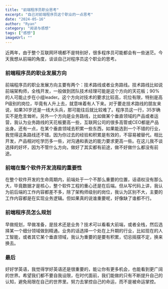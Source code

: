 ```yaml
---
title: "前端程序员职业思考"
excerpt: "自己对前端程序员这个职业的一点思考"
date: "2024-05-16"
author: "Ryan"
category: "阅读与感想"
tags: ["感想"]
imageUrl: ""
---
```


近两年，由于整个互联网环境都不是特别好，很多程序员可能都会有一些迷茫。今天我想从前端的角度，谈谈自己对程序员这个职业的思考。

### 前端程序员的职业发展方向
前端程序员的职业发展方向主要有两个：技术路线或者业务路线。技术路线比如说前端架构师，全栈开发，一般做到团队技术经理可能是这个方向的天花板；90%的人可能止步在小组leader。这个方向对技术的要求比较高，坑位有限，特别是高P级别的岗位，毕竟有人升上去，就意味着有人下来。对于要走技术路线的朋友来说，如果30岁还是一线大头兵，那可能往后就比较难了。程序员这一行，35岁确实不是危言耸听。另外一个方向是业务路线，比如做某个垂直领域的产品或者运营，我认为业务路线的天花板要高一些，互联网公司的很多高管或CEO都是产品出身。还有一点，在某个垂直领域去积累一些东西，如果能选到一个不错的行业，我觉得这条路线还不错。因为你过去的经验和积累是有效的，不容易被替代。相比开发，产品相对吃学历多一些，对沟通和表达的能力要求更高一些。在这儿我不谈选择的好坏，因为不管什么方向，做好了其实都有前途，做不好做什么都没有前途。

### 前端在整个软件开发流程的重要性
在整个软件开发的生命周期内，前端处于一个不那么重要的位置，话语权没有那么大，毕竟数据才是核心，整个软件工程的重心还是在后端。但从写代码上讲，我认为前后端的工作内容都差不多，除了架构师级别的岗位，我认为区别不大，主要的工作内容都是在实现业务逻辑。但如果真的说谁重要呢，好像缺了谁都不行。

### 前端程序员怎么规划
早做规划，早做准备，是技术还是业务？技术可以看看大前端，或者全栈，然后选择某一个细分领域做到精通。业务的话选择一个处在上升期的行业，比如现在的人工智能，或者其它某个垂直领域，我认为重要的是要有积累，切忌摇摆不定，换来换去。

### 最后
好好学英语，我觉得学好英语还是很重要的，能让你有更多机会，也能看到更广阔的世界。希望我们都不要自我设限，在时代面前，我们能做的只有不断提升自己的认知，避免局限在自己的世界里。努力去掌控自己的命运，而不是被命运掌控。
